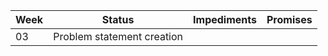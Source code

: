 | Week | Status            | Impediments | Promises |
|------|-------------------|-------------|----------|
| 03   | Problem statement creation |             |          |